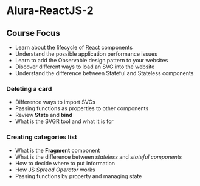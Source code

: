 # Alura-ReactJS-2

## Course Focus

- Learn about the lifecycle of React components
- Understand the possible application performance issues
- Learn to add the Observable design pattern to your websites
- Discover different ways to load an SVG into the website
- Understand the difference between Stateful and Stateless components

### Deleting a card

- Difference ways to import SVGs
- Passing functions as properties to other components
- Review **State** and **bind**
- What is the SVGR tool and what it is for

### Creating categories list


- What is the **Fragment** component
- What is the difference between *stateless* and *stateful components*
- How to decide where to put information
- How JS *Spread Operator* works
- Passing functions by property and managing state